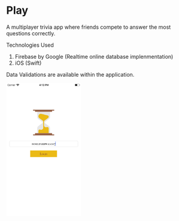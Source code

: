 # Play
A multiplayer trivia app where friends compete to answer the most questions correctly.

Technologies Used 
1. Firebase by Google (Realtime online database implenmentation)
2. iOS (Swift)

Data Validations are available within the application. 

<img src="screenshots/emailScreen.png" width="200px">
